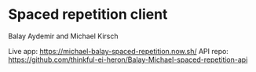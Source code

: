 # Spaced repetition client

Balay Aydemir and Michael Kirsch

Live app: https://michael-balay-spaced-repetition.now.sh/
API repo: https://github.com/thinkful-ei-heron/Balay-Michael-spaced-repetition-api
